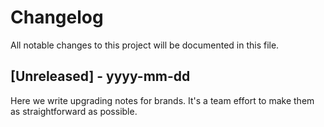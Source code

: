 # Changelog

All notable changes to this project will be documented in this file.

## [Unreleased] - yyyy-mm-dd

Here we write upgrading notes for brands. It's a team effort to make them as
straightforward as possible.
